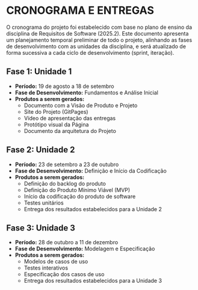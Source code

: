 # CRONOGRAMA E ENTREGAS

O cronograma do projeto foi estabelecido com base no plano de ensino da disciplina de Requisitos de Software (2025.2). Este documento apresenta um planejamento temporal preliminar de todo o projeto, alinhando as fases de desenvolvimento com as unidades da disciplina, e será atualizado de forma sucessiva a cada ciclo de desenvolvimento (sprint, iteração).  

## Fase 1: Unidade 1

- **Período:** 19 de agosto a 18 de setembro  
- **Fase de Desenvolvimento:** Fundamentos e Análise Inicial  
- **Produtos a serem gerados:**  
  - Documento com a Visão de Produto e Projeto  
  - Site do Projeto (GitPages)  
  - Vídeo de apresentação das entregas  
  - Protótipo visual da Página  
  - Documento da arquitetura do Projeto  

## Fase 2: Unidade 2

- **Período:** 23 de setembro a 23 de outubro  
- **Fase de Desenvolvimento:** Definição e Início da Codificação  
- **Produtos a serem gerados:**  
  - Definição do backlog do produto  
  - Definição do Produto Mínimo Viável (MVP)  
  - Início da codificação do produto de software  
  - Testes unitários  
  - Entrega dos resultados estabelecidos para a Unidade 2  

## Fase 3: Unidade 3

- **Período:** 28 de outubro a 11 de dezembro  
- **Fase de Desenvolvimento:** Modelagem e Especificação  
- **Produtos a serem gerados:**  
  - Modelos de casos de uso  
  - Testes interativos  
  - Especificação dos casos de uso  
  - Entrega dos resultados estabelecidos para a Unidade 3
